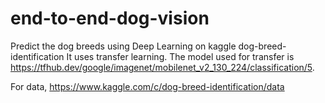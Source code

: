 # end-to-end-dog-vision
Predict the dog breeds using Deep Learning on kaggle dog-breed-identification
It uses transfer learning.
The model used for transfer is https://tfhub.dev/google/imagenet/mobilenet_v2_130_224/classification/5.



For data, https://www.kaggle.com/c/dog-breed-identification/data
